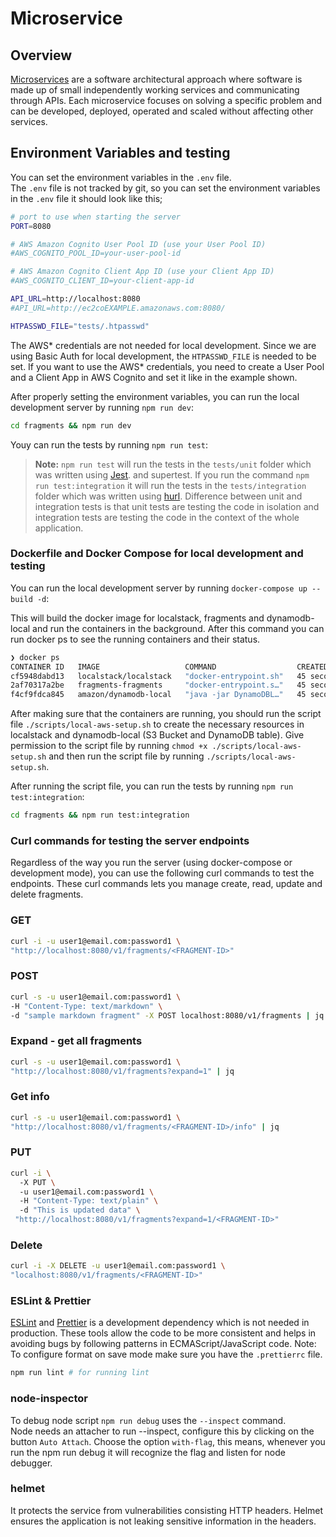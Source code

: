 # Microservice

## Overview

[Microservices](https://aws.amazon.com/microservices/) are a software architectural approach where software is made up of small independently working services and communicating through APIs. Each microservice focuses on solving a specific problem and can be developed, deployed, operated and scaled without affecting other services.

## Environment Variables and testing

You can set the environment variables in the `.env` file.\
The `.env` file is not tracked by git, so you can set the environment variables in the `.env` file it should look like this;

```bash
# port to use when starting the server
PORT=8080

# AWS Amazon Cognito User Pool ID (use your User Pool ID)
#AWS_COGNITO_POOL_ID=your-user-pool-id

# AWS Amazon Cognito Client App ID (use your Client App ID)
#AWS_COGNITO_CLIENT_ID=your-client-app-id

API_URL=http://localhost:8080
#API_URL=http://ec2coEXAMPLE.amazonaws.com:8080/

HTPASSWD_FILE="tests/.htpasswd"
```

The AWS* credentials are not needed for local development. Since we are using Basic Auth for local development, the `HTPASSWD_FILE` is needed to be set. If you want to use the AWS* credentials, you need to create a User Pool and a Client App in AWS Cognito and set it like in the example shown.

After properly setting the environment variables, you can run the local development server by running `npm run dev`:

```bash
cd fragments && npm run dev
```

Youy can run the tests by running `npm run test`:

> **Note:** `npm run test` will run the tests in the `tests/unit` folder which was written using [Jest](https://jestjs.io/docs/en/getting-started). and supertest. If you run the command `npm run test:integration` it will run the tests in the `tests/integration` folder which was written using [hurl](https://hurl.dev/docs/installation.html). Difference between unit and integration tests is that unit tests are testing the code in isolation and integration tests are testing the code in the context of the whole application.

### Dockerfile and Docker Compose for local development and testing

You can run the local development server by running `docker-compose up --build -d`:

This will build the docker image for localstack, fragments and dynamodb-local and run the containers in the background.
After this command you can run docker ps to see the running containers and their status.

```bash
❯ docker ps
CONTAINER ID   IMAGE                   COMMAND                  CREATED          STATUS                    PORTS                                             NAMES
cf5948dabd13   localstack/localstack   "docker-entrypoint.sh"   45 seconds ago   Up 43 seconds (healthy)   4510-4559/tcp, 5678/tcp, 0.0.0.0:4566->4566/tcp   fragments-localstack-1
2af70317a2be   fragments-fragments     "docker-entrypoint.s…"   45 seconds ago   Up 43 seconds (healthy)   0.0.0.0:8080->8080/tcp                            fragments-fragments-1
f4cf9fdca845   amazon/dynamodb-local   "java -jar DynamoDBL…"   45 seconds ago   Up 43 seconds             0.0.0.0:8000->8000/tcp                            fragments-dynamodb-local-1
```

After making sure that the containers are running, you should run the script file `./scripts/local-aws-setup.sh` to create the necessary resources in localstack and dynamodb-local (S3 Bucket and DynamoDB table). Give permission to the script file by running `chmod +x ./scripts/local-aws-setup.sh` and then run the script file by running `./scripts/local-aws-setup.sh`.

After running the script file, you can run the tests by running `npm run test:integration`:

```bash
cd fragments && npm run test:integration
```

### Curl commands for testing the server endpoints

Regardless of the way you run the server (using docker-compose or development mode), you can use the following curl commands to test the endpoints. These curl commands lets you manage create, read, update and delete fragments.

### GET

```bash
curl -i -u user1@email.com:password1 \
"http://localhost:8080/v1/fragments/<FRAGMENT-ID>"
```

### POST

```bash
curl -s -u user1@email.com:password1 \
-H "Content-Type: text/markdown" \
-d "sample markdown fragment" -X POST localhost:8080/v1/fragments | jq
```

### Expand - get all fragments

```bash
curl -s -u user1@email.com:password1 \
"http://localhost:8080/v1/fragments?expand=1" | jq
```

### Get info

```bash
curl -s -u user1@email.com:password1 \
"http://localhost:8080/v1/fragments/<FRAGMENT-ID>/info" | jq
```

### PUT

```bash
curl -i \
  -X PUT \
  -u user1@email.com:password1 \
  -H "Content-Type: text/plain" \
  -d "This is updated data" \
 "http://localhost:8080/v1/fragments?expand=1/<FRAGMENT-ID>"
```

### Delete

```bash
curl -i -X DELETE -u user1@email.com:password1 \
"localhost:8080/v1/fragments/<FRAGMENT-ID>"
```

### ESLint & Prettier

[ESLint](https://eslint.org/docs/latest/user-guide/getting-started) and [Prettier](https://prettier.io/docs/en/options.html) is a development dependency which is not needed in production. These tools allow the code to be more consistent and helps in avoiding bugs by following patterns in ECMAScript/JavaScript code. Note: To configure format on save mode make sure you have the `.prettierrc` file.

```bash
npm run lint # for running lint
```

### node-inspector

To debug node script `npm run debug` uses the `--inspect` command.\
Node needs an attacher to run --inspect, configure this by clicking on the button `Auto Attach`.
Choose the option `with-flag`, this means, whenever you run the npm run debug it will recognize the flag and listen for node debugger.

### helmet

It protects the service from vulnerabilities consisting HTTP headers.
Helmet ensures the application is not leaking sensitive information in the headers.
